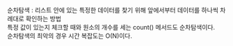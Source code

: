 순차탐색 : 리스트 안에 있는 특정한 데이터를 찾기 위해 앞에서부터 데이터를 하나씩 차례대로 확인하는 방법  
특정 값이 있는지 체크할 때와 원소의 개수를 세는 count() 메서드도 순차탐색이다.  
순차탐색의 최악의 경우 시간 복잡도는 O(N)이다.  

